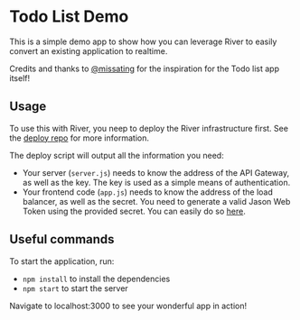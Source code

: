 # Todo List Demo

This is a simple demo app to show how you can leverage River to easily convert an existing application to realtime.

Credits and thanks to [@missating](https://github.com/missating/nodejs-todo) for the inspiration for the Todo list app itself!

## Usage

To use this with River, you neep to deploy the River infrastructure first. See the [deploy repo](https://github.com/river-live/deploy) for more information.

The deploy script will output all the information you need:

- Your server (`server.js`) needs to know the address of the API Gateway, as well as the key. The key is used as a simple means of authentication.
- Your frontend code (`app.js`) needs to know the address of the load balancer, as well as the secret. You need to generate a valid Jason Web Token using the provided secret. You can easily do so [here](https://jwt.io/).

## Useful commands

To start the application, run:

- `npm install` to install the dependencies
- `npm start` to start the server

Navigate to localhost:3000 to see your wonderful app in action!

